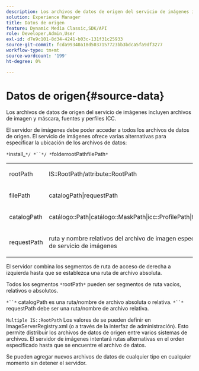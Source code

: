 ```yaml
---
description: Los archivos de datos de origen del servicio de imágenes incluyen archivos de imagen y máscara, fuentes y perfiles ICC.
solution: Experience Manager
title: Datos de origen
feature: Dynamic Media Classic,SDK/API
role: Developer,Admin,User
exl-id: d7e9c101-8d34-4241-b03c-131f31c25933
source-git-commit: fcda99340a18d5037157723bb3bdca5fa9df3277
workflow-type: tm+mt
source-wordcount: '199'
ht-degree: 0%

---
```


# Datos de origen{#source-data}

Los archivos de datos de origen del servicio de imágenes incluyen archivos de imagen y máscara, fuentes y perfiles ICC.

El servidor de imágenes debe poder acceder a todos los archivos de datos de origen. El servicio de imágenes ofrece varias alternativas para especificar la ubicación de los archivos de datos:

`*`install_`*/ *``*/ *`folderrootPathfilePath`*`

<table id="simpletable_26686444C7EF46D6BC4C0490C8010BF9"> 
 <tr class="strow"> 
  <td class="stentry"> <p><span class="codeph"> <span class="varname"> rootPath</span></span> </p></td> 
  <td class="stentry"> <p><span class="codeph"> IS::RootPath/attribute::RootPath</span> </p></td> 
 </tr> 
 <tr class="strow"> 
  <td class="stentry"> <p><span class="codeph"> <span class="varname"> filePath  </span></span> </p></td> 
  <td class="stentry"> <p><span class="codeph"> catalogPath|requestPath</span> </p></td> 
 </tr> 
 <tr class="strow"> 
  <td class="stentry"> <p><span class="codeph"> <span class="varname"> catalogPath</span></span> </p></td> 
  <td class="stentry"> <p><span class="codeph"> catálogo::Path|catálogo::MaskPath|icc::ProfilePath|font::FontPath|font::MetricsPath</span> </p></td> 
 </tr> 
 <tr class="strow"> 
  <td class="stentry"> <p><span class="codeph"> <span class="varname"> requestPath</span></span> </p></td> 
  <td class="stentry"> <p><span class="codeph"> ruta y nombre relativos del archivo de imagen especificado en una solicitud HTTP de servicio de imágenes</span> </p></td> 
 </tr> 
</table>

El servidor combina los segmentos de ruta de acceso de derecha a izquierda hasta que se establezca una ruta de archivo absoluta.

Todos los segmentos `*`rootPath`*` pueden ser segmentos de ruta vacíos, relativos o absolutos.

`*``*` catalogPath es una ruta/nombre de archivo absoluta o relativa. `*``*` requestPath debe ser una ruta/nombre de archivo relativa.

`Multiple IS::RootPath` Los valores de se pueden definir en ImageServerRegistry.xml (o a través de la interfaz de administración). Esto permite distribuir los archivos de datos de origen entre varios sistemas de archivos. El servidor de imágenes intentará rutas alternativas en el orden especificado hasta que se encuentre el archivo de datos.

Se pueden agregar nuevos archivos de datos de cualquier tipo en cualquier momento sin detener el servidor.
